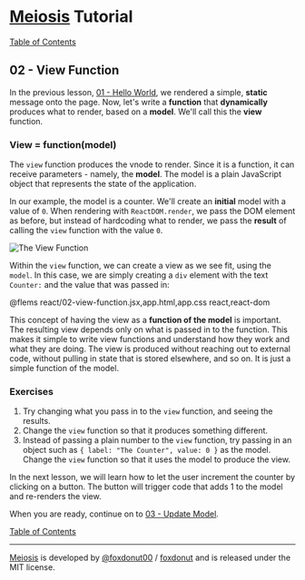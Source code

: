 # [Meiosis](http://meiosis.js.org) Tutorial

[Table of Contents](toc.html)

## 02 - View Function

In the previous lesson, [01 - Hello World](01-hello-world-react.html), we rendered a simple,
**static** message onto the page. Now, let's write a **function** that **dynamically** produces
what to render, based on a **model**. We'll call this the **view** function.

### View = function(model)

The `view` function produces the vnode to render. Since it is a function, it can receive
parameters - namely, the **model**. The model is a plain JavaScript object that represents the
state of the application.

In our example, the model is a counter. We'll create an **initial** model with a value of `0`.
When rendering with `ReactDOM.render`, we pass the DOM element as before, but instead of
hardcoding what to render, we pass the **result** of calling the `view` function with the value
`0`.

![The View Function](02-view-function-02.svg)

Within the `view` function, we can create a view as we see fit, using the `model`. In this
case, we are simply creating a `div` element with the text `Counter:` and the value that was
passed in:

@flems react/02-view-function.jsx,app.html,app.css react,react-dom

This concept of having the view as a **function of the model** is important. The resulting
view depends only on what is passed in to the function. This makes it simple to write view
functions and understand how they work and what they are doing. The view is produced without
reaching out to external code, without pulling in state that is stored elsewhere, and so on.
It is just a simple function of the model.

### Exercises

1. Try changing what you pass in to the `view` function, and seeing the results.
1. Change the `view` function so that it produces something different.
1. Instead of passing a plain number to the `view` function, try passing in an object such as
`{ label: "The Counter", value: 0 }` as the model. Change the `view` function so that it uses the
model to produce the view.

In the next lesson, we will learn how to let the user increment the counter by clicking on a
button. The button will trigger code that adds 1 to the model and re-renders the view.

When you are ready, continue on to [03 - Update Model](03-update-model-react.html).

[Table of Contents](toc.html)

-----

[Meiosis](http://meiosis.js.org) is developed by [@foxdonut00](http://twitter.com/foxdonut00) / [foxdonut](https://github.com/foxdonut) and is released under the MIT license.
